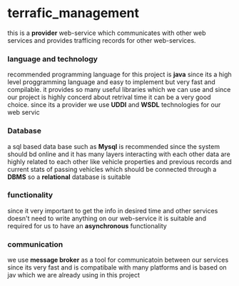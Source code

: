 # terrafic_management
this is a **provider** web-service which communicates with other web services and provides trafficing records for other web-services.
### language and technology
recommended programming language for this project is **java** since its a high level proggramming language and easy to implement but very fast and compilable.
it provides so many useful libraries which we can use and since our project is highly concerd about retrival time it can be a very good choice.
since its a provider we use **UDDI** and **WSDL** technologies for our web servic
### Database
a sql based data base such as **Mysql** is recommended since the system should bd online and it has many layers interacting with each other data are highly related to each other
like vehicle properties and previous records and current stats of passing vehicles which should be connected through a **DBMS** so a **relational** database is suitable
### functionality
since it very important to get the info in desired time and other services doesn't need to write anything on our web-service it is suitable and required for us to have an **asynchronous** functionality
### communication
we use **message broker** as a tool for communicatoin between our services since its very fast and is compatibale with many platforms and is based on jav which we are already using in this project
